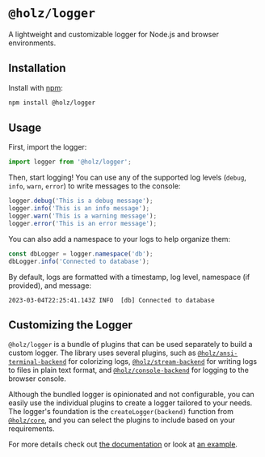 # `@holz/logger`

A lightweight and customizable logger for Node.js and browser environments.

## Installation

Install with [npm](https://www.npmjs.com/):

```bash
npm install @holz/logger
```

## Usage

First, import the logger:

```typescript
import logger from '@holz/logger';
```

Then, start logging! You can use any of the supported log levels (`debug`, `info`, `warn`, `error`) to write messages to the console:

```typescript
logger.debug('This is a debug message');
logger.info('This is an info message');
logger.warn('This is a warning message');
logger.error('This is an error message');
```

You can also add a namespace to your logs to help organize them:

```typescript
const dbLogger = logger.namespace('db');
dbLogger.info('Connected to database');
```

By default, logs are formatted with a timestamp, log level, namespace (if provided), and message:

```
2023-03-04T22:25:41.143Z INFO  [db] Connected to database
```

## Customizing the Logger

`@holz/logger` is a bundle of plugins that can be used separately to build a custom logger. The library uses several plugins, such as [`@holz/ansi-terminal-backend`](https://github.com/PsychoLlama/holz/tree/main/packages/holz-ansi-terminal-backend) for colorizing logs, [`@holz/stream-backend`](https://github.com/PsychoLlama/holz/tree/main/packages/holz-stream-backend) for writing logs to files in plain text format, and [`@holz/console-backend`](https://github.com/PsychoLlama/holz/tree/main/packages/holz-console-backend) for logging to the browser console.

Although the bundled logger is opinionated and not configurable, you can easily use the individual plugins to create a logger tailored to your needs. The logger's foundation is the `createLogger(backend)` function from [`@holz/core`](https://github.com/PsychoLlama/holz/tree/main/packages/holz-core), and you can select the plugins to include based on your requirements.

For more details check out [the documentation](https://github.com/PsychoLlama/holz/blob/main/README.md) or look at [an example](https://github.com/PsychoLlama/holz/blob/main/packages/holz-logger/src/index.browser.ts).
